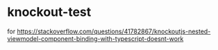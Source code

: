 # knockout-test
for https://stackoverflow.com/questions/41782867/knockoutjs-nested-viewmodel-component-binding-with-typescript-doesnt-work
